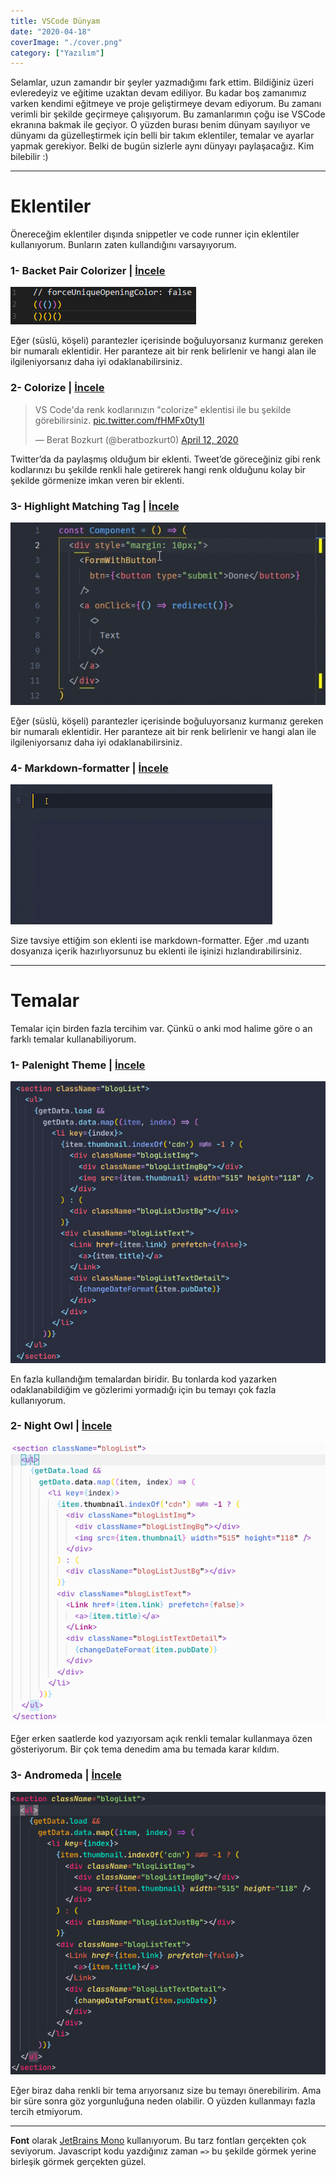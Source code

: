 ```yaml
---
title: VSCode Dünyam
date: "2020-04-18"
coverImage: "./cover.png"
category: ["Yazılım"]
---
```


Selamlar, uzun zamandır bir şeyler yazmadığımı fark ettim. Bildiğiniz üzeri evleredeyiz ve eğitime uzaktan devam ediliyor. Bu kadar boş zamanımız varken kendimi eğitmeye ve proje geliştirmeye devam ediyorum. Bu zamanı verimli bir şekilde geçirmeye çalışıyorum. Bu zamanlarımın çoğu ise VSCode ekranına bakmak ile geçiyor. O yüzden burası benim dünyam sayılıyor ve dünyamı da güzelleştirmek için belli bir takım eklentiler, temalar ve ayarlar yapmak gerekiyor. Belki de bugün sizlerle aynı dünyayı paylaşacağız. Kim bilebilir :)

<hr>

# Eklentiler

Önereceğim eklentiler dışında snippetler ve code runner için eklentiler kullanıyorum. Bunların zaten kullandığını varsayıyorum.

### 1- Backet Pair Colorizer | [İncele](https://marketplace.visualstudio.com/items?itemName=CoenraadS.bracket-pair-colorizer)

![Eklenti sayfasından aldım](parantez.png)

Eğer (süslü, köşeli) parantezler içerisinde boğuluyorsanız kurmanız gereken bir numaralı eklentidir. Her paranteze ait bir renk belirlenir ve hangi alan ile ilgileniyorsanız daha iyi odaklanabilirsiniz.

### 2- Colorize | [İncele](https://marketplace.visualstudio.com/items?itemName=kamikillerto.vscode-colorize)

<blockquote class="twitter-tweet"><p lang="tr" dir="ltr">VS Code&#39;da renk kodlarınızın &quot;colorize&quot; eklentisi ile bu şekilde görebilirsiniz. <a href="https://t.co/fHMFx0ty1I">pic.twitter.com/fHMFx0ty1I</a></p>&mdash; Berat Bozkurt (@beratbozkurt0) <a href="https://twitter.com/beratbozkurt0/status/1249304972887539714?ref_src=twsrc%5Etfw">April 12, 2020</a></blockquote>
Twitter’da da paylaşmış olduğum bir eklenti. Tweet’de göreceğiniz gibi renk kodlarınızı bu şekilde renkli hale getirerek hangi renk olduğunu kolay bir şekilde görmenize imkan veren bir eklenti.

### 3- Highlight Matching Tag | [İncele](https://marketplace.visualstudio.com/items?itemName=vincaslt.highlight-matching-tag)

![Eklenti sayfasından aldım](highlight.gif)

Eğer (süslü, köşeli) parantezler içerisinde boğuluyorsanız kurmanız gereken bir numaralı eklentidir. Her paranteze ait bir renk belirlenir ve hangi alan ile ilgileniyorsanız daha iyi odaklanabilirsiniz.

### 4- Markdown-formatter | [İncele](https://marketplace.visualstudio.com/items?itemName=mervin.markdown-formatter)

![Eklenti sayfasından aldım](markdown.gif)

Size tavsiye ettiğim son eklenti ise markdown-formatter. Eğer .md uzantı dosyanıza içerik hazırlıyorsunuz bu eklenti ile işinizi hızlandırabilirsiniz.

<hr>

# Temalar

Temalar için birden fazla tercihim var. Çünkü o anki mod halime göre o an farklı temalar kullanabiliyorum.

### 1- Palenight Theme | [İncele](https://marketplace.visualstudio.com/items?itemName=whizkydee.material-palenight-theme)

![](palenight.png)

En fazla kullandığım temalardan biridir. Bu tonlarda kod yazarken odaklanabildiğim ve gözlerimi yormadığı için bu temayı çok fazla kullanıyorum.

### 2- Night Owl | [İncele](https://marketplace.visualstudio.com/items?itemName=sdras.night-owl)

![](night-owl.png)

Eğer erken saatlerde kod yazıyorsam açık renkli temalar kullanmaya özen gösteriyorum. Bir çok tema denedim ama bu temada karar kıldım.

### 3- Andromeda | [İncele](https://marketplace.visualstudio.com/items?itemName=EliverLara.andromeda)

![](andromeda.png)

Eğer biraz daha renkli bir tema arıyorsanız size bu temayı önerebilirim. Ama bir süre sonra göz yorgunluğuna neden olabilir. O yüzden kullanmayı fazla tercih etmiyorum.

<hr>

**Font** olarak [JetBrains Mono](https://www.jetbrains.com/lp/mono/) kullanıyorum. Bu tarz fontları gerçekten çok seviyorum. Javascript kodu yazdığınız zaman `=>` bu şekilde görmek yerine birleşik görmek gerçekten güzel.
